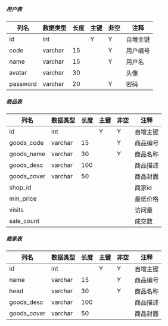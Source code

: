 ##### 用户表

| 列名     | 数据类型 | 长度 | 主键 | 非空 | 注释     |
| -------- | -------- | ---- | ---- | ---- | -------- |
| id       | int      |      | Y    | Y    | 自增主键 |
| code     | varchar  | 15   |      | Y    | 用户编号 |
| name     | varchar  | 15   |      | Y    | 用户名   |
| avatar   | varchar  | 30   |      |      | 头像     |
| password | varchar  | 20   |      | Y    | 密码     |

##### 商品表

| 列名        | 数据类型 | 长度 | 主键 | 非空 | 注释     |
| ----------- | -------- | ---- | ---- | ---- | -------- |
| id          | int      |      | Y    | Y    | 自增主键 |
| goods_code  | varchar  | 15   |      | Y    | 商品编号 |
| goods_name  | varchar  | 30   |      | Y    | 商品名称 |
| goods_desc  | varchar  | 100  |      |      | 商品描述 |
| goods_cover | varchar  | 50   |      |      | 商品封面 |
| shop_id     |          |      |      |      | 商家id   |
| min_price   |          |      |      |      | 最低价格 |
| visits      |          |      |      |      | 访问量   |
| sale_count  |          |      |      |      | 成交数   |

##### 商家表

| 列名        | 数据类型 | 长度 | 主键 | 非空 | 注释     |
| ----------- | -------- | ---- | ---- | ---- | -------- |
| id          | int      |      | Y    | Y    | 自增主键 |
| name        | varchar  | 15   |      | Y    | 商品编号 |
| head        | varchar  | 30   |      | Y    | 商品名称 |
| goods_desc  | varchar  | 100  |      |      | 商品描述 |
| goods_cover | varchar  | 50   |      |      | 商品封面 |